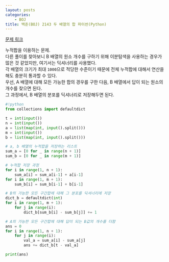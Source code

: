 ```yaml
---
layout: posts
categories:
    - BOJ
title: 백준(BOJ) 2143 두 배열의 합 파이썬(Python)
---
```


[문제 링크](https://www.acmicpc.net/problem/2143)

누적합을 이용하는 문제.  
다른 풀이를 찾아보니 B 배열의 원소 개수를 구하기 위해 이분탐색을 사용하는 경우가 많은 것 같았지만, 여기서는 딕셔너리를 사용했다.  
각 배열의 크기가 최대 `1000`으로 적당한 수준이기 때문에 전체 누적합에 대해서 연산을 해도 충분히 통과할 수 있다.  
우선, A 배열에 대해 모든 가능한 합의 경우를 구한 다음, B 배열에서 답이 되는 원소의 개수를 찾으면 된다.  
그 과정에서, B 배열의 분포를 딕셔너리로 저장해두면 된다.

```python
#!python
from collections import defaultdict

t = int(input())
n = int(input())
a = list(map(int, input().split()))
m = int(input())
b = list(map(int, input().split()))

# a, b 배열의 누적합을 저장하는 리스트
sum_a = [0 for _ in range(n + 1)]
sum_b = [0 for _ in range(m + 1)]

# 누적합 저장 과정
for i in range(1, n + 1):
    sum_a[i] = sum_a[i-1] + a[i-1]
for i in range(1, m + 1):
    sum_b[i] = sum_b[i-1] + b[i-1]

# B의 가능한 모든 구간합에 대해 그 분포를 딕셔너리에 저장
dict_b = defaultdict(int)
for i in range(1, m + 1):
    for j in range(i):
        dict_b[sum_b[i] - sum_b[j]] += 1

# A의 가능한 모든 구간합에 대해 답이 되는 B값의 개수를 더함
ans = 0
for i in range(1, n + 1):
    for j in range(i):
        val_a = sum_a[i] - sum_a[j]
        ans += dict_b[t - val_a]

print(ans)
```

